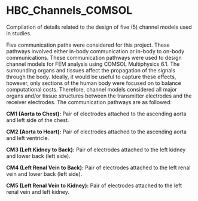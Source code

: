 # HBC_Channels_COMSOL
Compilation of details related to the design of five (5) channel models used in studies.

Five communication paths were considered for this project. These pathways involved either in-body communication or in-body to on-body communications. These communication pathways were used to design channel models for FEM analysis using COMSOL Multiphysics 6.1. The surrounding organs and tissues affect the propagation of the signals through the body. Ideally, it would be useful to capture these effects, however, only sections of the human body were focused on to balance computational costs. Therefore, channel models considered all major organs and/or tissue structures between the transmitter electrodes and the receiver electrodes. The communication pathways are as followed: 

**CM1	(Aorta to Chest):** Pair of electrodes attached to the ascending aorta and left side of the chest. 

**CM2	(Aorta to Heart):**	Pair of electrodes attached to the ascending aorta and left ventricle. 

**CM3	(Left Kidney to Back):**	Pair of electrodes attached to the left kidney and lower back (left side). 

**CM4	(Left Renal Vein to Back):**	Pair of electrodes attached to the left renal vein and lower back (left side).

**CM5	(Left Renal Vein to Kidney):**	Pair of electrodes attached to the left renal vein and left kidney.

